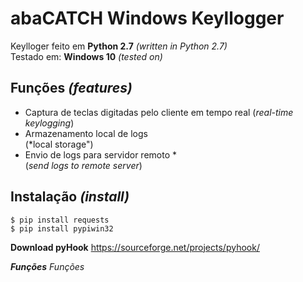 # abaCATCH Windows Keyllogger

Keylloger feito em **Python 2.7** *(written in Python 2.7)* <br>
Testado em: **Windows 10** *(tested on)*<br>

## Funções *(features)*
- Captura de teclas digitadas pelo cliente em tempo real (*real-time keylogging*) <br>
- Armazenamento local de logs <br> (*local storage")
- Envio de logs para servidor remoto *<br> (*send logs to remote server*)

## Instalação *(install)*
    $ pip install requests
    $ pip install pypiwin32

**Download pyHook**
https://sourceforge.net/projects/pyhook/
    


***Funções***
*Funções*


